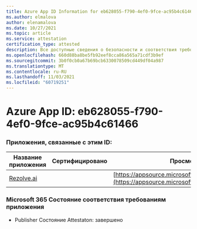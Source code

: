```yaml
---
title: Azure App ID Information for eb628055-f790-4ef0-9fce-ac95b4c61466
ms.author: elmalova
author: elenamalova
ms.date: 10/27/2021
ms.topic: article
ms.service: attestation
certification_type: attested
description: Все доступные сведения о безопасности и соответствия требованиям для eb628055-f790-4ef0-9fce-ac95b4c61466.
ms.openlocfilehash: 660d88ba8be5fb92eef8cca86a565a71cdf3b9ef
ms.sourcegitcommit: 3b0f0cb0a67b69bcb6330078509cd449df04a987
ms.translationtype: MT
ms.contentlocale: ru-RU
ms.lasthandoff: 11/03/2021
ms.locfileid: "60719251"
---
```

# <a name="azure-app-id-eb628055-f790-4ef0-9fce-ac95b4c61466"></a>Azure App ID: eb628055-f790-4ef0-9fce-ac95b4c61466


### <a name="apps-associated-with-this-id"></a>Приложения, связанные с этим ID:
| **Название приложения** | **Сертифицировано** | **Просмотр в AppSource** |
|--------------|---------------|-----------------------|
| [Rezolve.ai](https://docs.microsoft.com/microsoft-365-app-certification/forward/WA200002724) |  | [https://appsource.microsoft.com/product/office/WA200002724](https://appsource.microsoft.com/product/office/WA200002724) |

### <a name="microsoft-365-app-compliance-status"></a>Microsoft 365 Состояние соответствия требованиям приложения
- Publisher Состояние Attestaton: завершено

